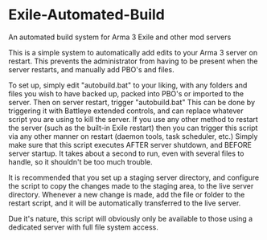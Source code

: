 # Exile-Automated-Build
An automated build system for Arma 3 Exile and other mod servers

This is a simple system to automatically add edits to your Arma 3 server on restart. 
This prevents the administrator from having to be present when the server restarts,
and manually add PBO's and files. 

To set up, simply edit "autobuild.bat" to your liking, with any folders and files you wish 
to have backed up, packed into PBO's or imported to the server. Then on server restart,
trigger "autobuild.bat" This can be done by triggering it with Battleye extended controls,
and can replace whatever script you are using to kill the server. If you use any other 
method to restart the server (such as the built-in Exile restart) then you can trigger
this script via any other manner on restart (daemon tools, task scheduler, etc.) Simply 
make sure that this script executes AFTER server shutdown, and BEFORE server startup. 
It takes about a second to run, even with several files to handle, so it shouldn't be
too much trouble. 

It is recommended that you set up a staging server directory, and configure the 
script to copy the changes made to the staging area, to the live server directory. 
Whenever a new change is made, add the file or folder to the restart script, 
and it will be automatically transferred to the live server. 

Due it's nature, this script will obviously only be available to those using 
a dedicated server with full file system access. 
